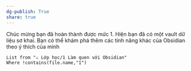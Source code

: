 ```yaml
---
dg-publish: True
share: true
---
```

Chúc mừng bạn đã hoàn thành được mức 1. Hiện bạn đã có một vault dữ liệu sơ khai. Bạn có thể khám phá thêm các tính năng khác của Obsidian theo ý thích của mình
```dataview
List from "⚔️ Lớp học/1 Làm quen với Obsidian" 
Where !contains(file.name,"1")
```
